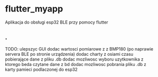 # flutter_myapp

Aplikacja do obsługi esp32 BLE przy pomocy flutter

## .

TODO:
ulepszyc GUI
dodac wartosci pomiarowe z z BMP180 (po naprawie servera BLE po stronie urządzenia)
dodac charty z osiami czasu pobierające dane z pliku .db
dodac mozliwosc wyboru uzytkownika z ktorego beda czytane dane z bd
dodac mozliwosc pobrania pliku .db z karty pamieci podlaczonej do esp32


